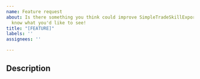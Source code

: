 ```yaml
---
name: Feature request
about: Is there something you think could improve SimpleTradeSkillExporter? Let us
  know what you'd like to see!
title: "[FEATURE]"
labels: ''
assignees: ''

---
```


<!-- READ THIS FIRST

Hello, thanks for taking the time to report a bug!

Before you proceed, please verify that you're running the latest version of SimpleTradeSkillExporter. The easiest way to do this is via the Curseforge client, but you can also download the latest version here: https://www.curseforge.com/wow/addons/simple-trade-skill-exporter

SimpleTradeSkillExporter is currently maintained by a single developer using code from a prior developer. It is currently only tested in Cataclysm Classic with plans to add Classic / Season of Discovery. There are no plans to add Retail at this time due to signifigant refactoring that would need to take place.

-->

## Description
<!-- Explain in detail what new features or functionality you are suggesting. -->
